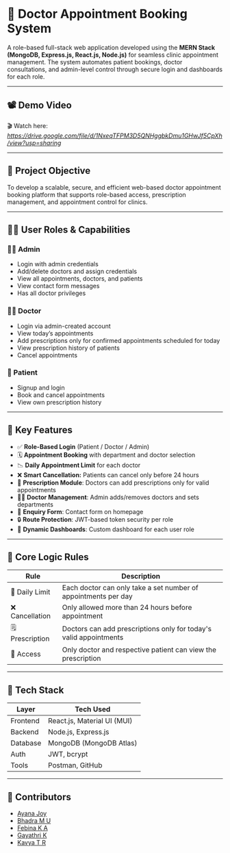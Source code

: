 # 🏥 Doctor Appointment Booking System

A role-based full-stack web application developed using the **MERN Stack (MongoDB, Express.js, React.js, Node.js)** for seamless clinic appointment management. The system automates patient bookings, doctor consultations, and admin-level control through secure login and dashboards for each role.

---

## 📽️ Demo Video  
🎬 Watch here: *https://drive.google.com/file/d/1NxeqTFPM3D5QNHggbkDmu1GHwJf5CpXh/view?usp=sharing*

---

## 📌 Project Objective

To develop a scalable, secure, and efficient web-based doctor appointment booking platform that supports role-based access, prescription management, and appointment control for clinics.

---

## 👨‍⚕️ User Roles & Capabilities

### 🧑‍💼 Admin
- Login with admin credentials
- Add/delete doctors and assign credentials
- View all appointments, doctors, and patients
- View contact form messages
- Has all doctor privileges

### 🧑‍⚕️ Doctor
- Login via admin-created account
- View today’s appointments
- Add prescriptions only for confirmed appointments scheduled for today
- View prescription history of patients
- Cancel appointments

### 🧑 Patient
- Signup and login
- Book and cancel appointments
- View own prescription history

---

## 🚀 Key Features

- ✅ **Role-Based Login** (Patient / Doctor / Admin)
- 🗓️ **Appointment Booking** with department and doctor selection
- 📉 **Daily Appointment Limit** for each doctor
- ❌ **Smart Cancellation:** Patients can cancel only before 24 hours
- 💊 **Prescription Module**: Doctors can add prescriptions only for valid appointments
- 🧑‍⚕️ **Doctor Management**: Admin adds/removes doctors and sets departments
- 📨 **Enquiry Form**: Contact form on homepage
- 🔒 **Route Protection**: JWT-based token security per role
- 🧠 **Dynamic Dashboards**: Custom dashboard for each user role

---

## 🧠 Core Logic Rules

| Rule | Description |
|------|-------------|
| 🔢 Daily Limit | Each doctor can only take a set number of appointments per day |
| ❌ Cancellation | Only allowed more than 24 hours before appointment |
| 🗒️ Prescription | Doctors can add prescriptions only for today's valid appointments |
| 👀 Access | Only doctor and respective patient can view the prescription |

---

## 🧪 Tech Stack

| Layer      | Tech Used                    |
|------------|------------------------------|
| Frontend   | React.js, Material UI (MUI)  |
| Backend    | Node.js, Express.js          |
| Database   | MongoDB (MongoDB Atlas)      |
| Auth       | JWT, bcrypt                  |
| Tools      | Postman, GitHub              |

---

## 👥 Contributors

- [Ayana Joy](https://github.com/ayanajoy)
- [Bhadra M U](https://github.com/bhadra-unni)
- [Febina K A](https://github.com/febieeh)
- [Gayathri K](https://github.com/Gayathri011104)
- [Kavya T R](https://github.com/kavya544)
